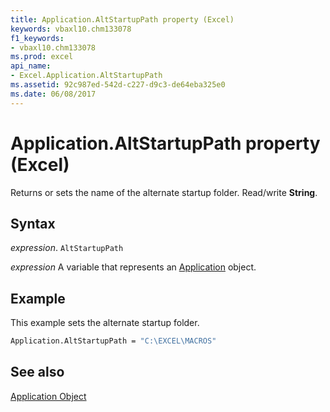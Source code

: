```yaml
---
title: Application.AltStartupPath property (Excel)
keywords: vbaxl10.chm133078
f1_keywords:
- vbaxl10.chm133078
ms.prod: excel
api_name:
- Excel.Application.AltStartupPath
ms.assetid: 92c987ed-542d-c227-d9c3-de64eba325e0
ms.date: 06/08/2017
---
```



# Application.AltStartupPath property (Excel)

Returns or sets the name of the alternate startup folder. Read/write  **String**.


## Syntax

 _expression_. `AltStartupPath`

 _expression_ A variable that represents an [Application](Excel.Application-graph-property.md) object.


## Example

This example sets the alternate startup folder.


```vb
Application.AltStartupPath = "C:\EXCEL\MACROS"
```


## See also


[Application Object](Excel.Application(object).md)

